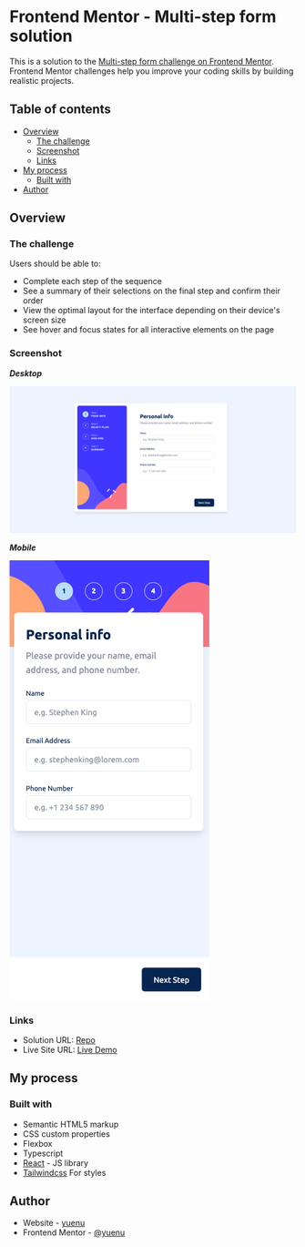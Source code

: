 # Frontend Mentor - Multi-step form solution

This is a solution to the [Multi-step form challenge on Frontend Mentor](https://www.frontendmentor.io/challenges/multistep-form-YVAnSdqQBJ). Frontend Mentor challenges help you improve your coding skills by building realistic projects.

## Table of contents

- [Overview](#overview)
  - [The challenge](#the-challenge)
  - [Screenshot](#screenshot)
  - [Links](#links)
- [My process](#my-process)
  - [Built with](#built-with)
- [Author](#author)

## Overview

### The challenge

Users should be able to:

- Complete each step of the sequence
- See a summary of their selections on the final step and confirm their order
- View the optimal layout for the interface depending on their device's screen size
- See hover and focus states for all interactive elements on the page

### Screenshot

**_Desktop_**

![screenshot-desktop](./screenshot/desktop.png)

**_Mobile_**

![screenshot-mobile](./screenshot/mobile.png)

### Links

- Solution URL: [Repo](https://github.com/yuenu/multi-step-form)
- Live Site URL: [Live Demo](https://multi-step-form-yuenu.vercel.app/)

## My process

### Built with

- Semantic HTML5 markup
- CSS custom properties
- Flexbox
- Typescript
- [React](https://reactjs.org/) - JS library
- [Tailwindcss](https://tailwindcss.com/) For styles

## Author

- Website - [yuenu](https://yuenu.github.io/profile/)
- Frontend Mentor - [@yuenu](https://www.frontendmentor.io/profile/yuenu)
